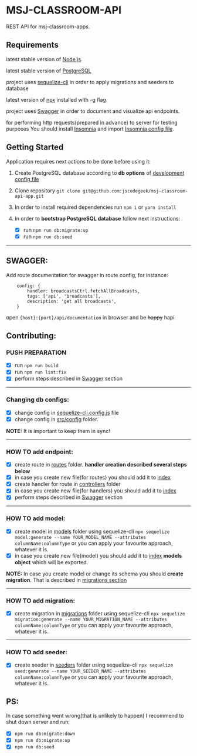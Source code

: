 # MSJ-CLASSROOM-API

REST API for msj-classroom-apps.

## Requirements

latest stable version of [Node.js](https://nodejs.org/).

latest stable version of [PostgreSQL](https://www.postgresql.org/)

project uses [sequelize-cli](https://github.com/sequelize/cli) in order to apply migrations and seeders to database

latest version of [npx](https://www.npmjs.com/package/npx) installed with -g flag

project uses [Swagger](https://swagger.io/) in order to document and visualize api endpoints.

for performing http requests(prepared in advance) to server for testing purposes You should install [Insomnia](https://insomnia.rest/) and import [Insomnia config file](https://github.com/jscodegeek/msj-classroom-api-app/tree/master/Insomnia_msj-classroom-api-app.json).

## Getting Started

Application requires next actions to be done before using it:

1. Create PostgreSQL database according to **db options** of [development config file](https://github.com/jscodegeek/msj-classroom-api-app/tree/master/src/config/development.ts)

2. Clone repository `git clone git@github.com:jscodegeek/msj-classroom-api-app.git`

3. In order to install required dependencies run `npm i` or `yarn install`

4. In order to **bootstrap PostgreSQL database** follow next instructions:

   - [x] run `npm run db:migrate:up`
   - [x] run `npm run db:seed`

---

## SWAGGER:

Add route documentation for swagger in route config, for instance:

```
	config: {
		handler: broadcastsCtrl.fetchAllBroadcasts,
		tags: ['api', 'broadcasts'],
		description: 'get all broadcasts',
	}
```

open `{host}:{port}/api/documentation` in browser and be ~~happy~~ hapi

## Contributing:

### PUSH PREPARATION

- [x] run `npm run build`
- [x] run `npm run lint:fix`
- [x] perform steps described in [Swagger](https://github.com/jscodegeek/msj-classroom-api-app#swagger) section

---

### Changing db configs:

- [x] change config in [sequelize-cli.config.js](https://github.com/jscodegeek/msj-classroom-api-app/tree/master/db/config/sequelize-cli.config.js) file
- [x] change config in [src/config](https://github.com/jscodegeek/msj-classroom-api-app/tree/master/src/config) folder.

**NOTE:** It is important to keep them in sync!

---

### HOW TO add endpoint:

- [x] create route in [routes](https://github.com/jscodegeek/msj-classroom-api-app/tree/master/src/routes) folder. **handler creation described several steps below**
- [x] in case you create new file(for routes) you should add it to [index](https://github.com/jscodegeek/msj-classroom-api-app/tree/master/src/routes/index.ts)
- [x] create handler for route in [controllers](https://github.com/jscodegeek/msj-classroom-api-app/tree/master/src/controllers) folder
- [x] in case you create new file(for handlers) you should add it to [index](https://github.com/jscodegeek/msj-classroom-api-app/tree/master/src/controllers/index.ts)
- [x] perform steps described in [Swagger](https://github.com/jscodegeek/msj-classroom-api-app#swagger) section

---

### HOW TO add model:

- [x] create model in [models](https://github.com/jscodegeek/msj-classroom-api-app/tree/master/src/models) folder using sequelize-cli `npx sequelize model:generate --name YOUR_MODEL_NAME --attributes columnName:columnType` or you can apply your favourite approach, whatever it is.
- [x] in case you create new file(model) you should add it to [index](https://github.com/jscodegeek/msj-classroom-api-app/tree/master/src/models/index.ts) **models object** which will be exported.

**NOTE:** In case you create model or change its schema you should **create migration**. That is described in [migrations section](https://github.com/jscodegeek/msj-classroom-api-app#how-to-add-migration)

---

### HOW TO add migration:

- [x] create migration in [migrations](https://github.com/jscodegeek/msj-classroom-api-app/tree/master/db/migrations) folder using sequelize-cli `npx sequelize migration:generate --name YOUR_MIGRATION_NAME --attributes columnName:columnType` or you can apply your favourite approach, whatever it is.

---

### HOW TO add seeder:

- [x] create seeder in [seeders](https://github.com/jscodegeek/msj-classroom-api-app/tree/master/db/seeders) folder using sequelize-cli `npx sequelize seed:generate --name YOUR_SEEDER_NAME --attributes columnName:columnType` or you can apply your favourite approach, whatever it is.

## PS:

In case something went wrong(that is unlikely to happen) I recommend to shut down server and run:

- [x] `npm run db:migrate:down`
- [x] `npm run db:migrate:up`
- [x] `npm run db:seed`
